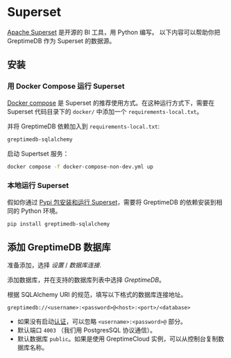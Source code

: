 # Superset

[Apache Superset](https://superset.apache.org) 是开源的 BI 工具，用 Python 编写。
以下内容可以帮助你把 GreptimeDB 作为 Superset 的数据源。

## 安装

### 用 Docker Compose 运行 Superset

[Docker compose](https://superset.apache.org/docs/installation/docker-compose)
是 Superset 的推荐使用方式。在这种运行方式下，需要在 Superset 代码目录下的
`docker/` 中添加一个 `requirements-local.txt`。

并将 GreptimeDB 依赖加入到 `requirements-local.txt`:

```txt
greptimedb-sqlalchemy
```

启动 Supertset 服务：

```bash
docker compose -f docker-compose-non-dev.yml up
```

### 本地运行 Superset

假如你通过 [Pypi 包安装和运行
Superset](https://superset.apache.org/docs/installation/pypi)，需要将 GreptimeDB
的依赖安装到相同的 Python 环境。

```bash
pip install greptimedb-sqlalchemy
```

## 添加 GreptimeDB 数据库

准备添加，选择 *设置* / *数据库连接*.

添加数据库，并在支持的数据库列表中选择 *GreptimeDB*。

根据 SQLAlchemy URI 的规范，填写以下格式的数据库连接地址。

```
greptimedb://<username>:<password>@<host>:<port>/<database>
```

- 如果没有启动[认证](/user-guide/deployments/authentication.md)，可以忽略
  `<username>:<password>@` 部分。
- 默认端口 `4003` （我们用 PostgresSQL 协议通信）。
- 默认数据库 `public`。如果是使用 GreptimeCloud 实例，可以从控制台复制数据库名称。
